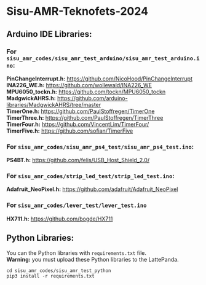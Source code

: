 # Sisu-AMR-Teknofets-2024

## Arduino IDE Libraries:

### For `sisu_amr_codes/sisu_amr_test_arduino/sisu_amr_test_arduino.ino`:
**PinChangeInterrupt.h:** https://github.com/NicoHood/PinChangeInterrupt<br>
**INA226_WE.h:** https://github.com/wollewald/INA226_WE<br>
**MPU6050_tockn.h:** https://github.com/tockn/MPU6050_tockn<br>
**MadgwickAHRS.h:** https://github.com/arduino-libraries/MadgwickAHRS/tree/master<br>
**TimerOne.h:** https://github.com/PaulStoffregen/TimerOne<br>
**TimerThree.h:** https://github.com/PaulStoffregen/TimerThree<br>
**TimerFour.h:** https://github.com/VincentLim/TimerFour/<br>
**TimerFive.h:** https://github.com/sofian/TimerFive<br>

### For `sisu_amr_codes/sisu_amr_ps4_test/sisu_amr_ps4_test.ino`:
**PS4BT.h:** https://github.com/felis/USB_Host_Shield_2.0/<br>

### For `sisu_amr_codes/strip_led_test/strip_led_test.ino`:
**Adafruit_NeoPixel.h:** https://github.com/adafruit/Adafruit_NeoPixel<br>

### For `sisu_amr_codes/lever_test/lever_test.ino`
**HX711.h:** https://github.com/bogde/HX711<br>

## Python Libraries:
You can the Python libraries with `requirements.txt` file.<br>
**Warning:** you must upload these Python libraries to the LattePanda.
```
cd sisu_amr_codes/sisu_amr_test_python
pip3 install -r requirements.txt
```

